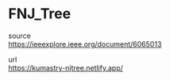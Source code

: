 # FNJ_Tree
source </br> 
https://ieeexplore.ieee.org/document/6065013

url </br>
https://kumastry-njtree.netlify.app/
